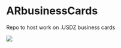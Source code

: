 # ARbusinessCards
Repo to host work on .USDZ business cards


![](https://media.giphy.com/media/v1.Y2lkPTc5MGI3NjExajh6d2picTZ5dGZoZG51dHFuMmt4OWFlbjFoam02YW41aG5pNzMwMSZlcD12MV9pbnRlcm5hbF9naWZfYnlfaWQmY3Q9Zw/cNAQZYYgYZwSEvOGKU/giphy-downsized-large.gif)
